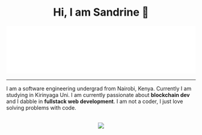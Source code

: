 
<h1 align="center" > Hi, I am Sandrine 👋</h1>

<p align="center">
<img src="header.svg" />
</p>

<hr/>


I am a software engineering undergrad from Nairobi, Kenya. Currently I am studying in Kirinyaga Uni. I am currently passionate about __blockchain dev__ and  I dabble in __fullstack web development__.  I am not a coder, I just love solving problems with code.

<div align="center">
<br/>
 <td>

 <tr><img src="https://github-readme-streak-stats.herokuapp.com/?user=sAndrin3&show_icons=true&locale=en&layout=compact&theme=tokyonight"/></tr>
<td>
</div>
